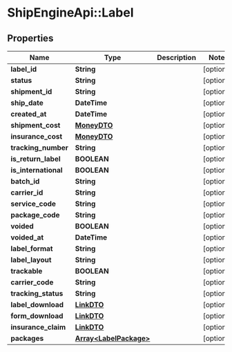 # ShipEngineApi::Label

## Properties
Name | Type | Description | Notes
------------ | ------------- | ------------- | -------------
**label_id** | **String** |  | [optional] 
**status** | **String** |  | [optional] 
**shipment_id** | **String** |  | [optional] 
**ship_date** | **DateTime** |  | [optional] 
**created_at** | **DateTime** |  | [optional] 
**shipment_cost** | [**MoneyDTO**](MoneyDTO.md) |  | [optional] 
**insurance_cost** | [**MoneyDTO**](MoneyDTO.md) |  | [optional] 
**tracking_number** | **String** |  | [optional] 
**is_return_label** | **BOOLEAN** |  | [optional] 
**is_international** | **BOOLEAN** |  | [optional] 
**batch_id** | **String** |  | [optional] 
**carrier_id** | **String** |  | [optional] 
**service_code** | **String** |  | [optional] 
**package_code** | **String** |  | [optional] 
**voided** | **BOOLEAN** |  | [optional] 
**voided_at** | **DateTime** |  | [optional] 
**label_format** | **String** |  | [optional] 
**label_layout** | **String** |  | [optional] 
**trackable** | **BOOLEAN** |  | [optional] 
**carrier_code** | **String** |  | [optional] 
**tracking_status** | **String** |  | [optional] 
**label_download** | [**LinkDTO**](LinkDTO.md) |  | [optional] 
**form_download** | [**LinkDTO**](LinkDTO.md) |  | [optional] 
**insurance_claim** | [**LinkDTO**](LinkDTO.md) |  | [optional] 
**packages** | [**Array&lt;LabelPackage&gt;**](LabelPackage.md) |  | [optional] 


